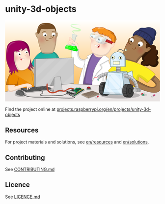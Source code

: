 # unity-3d-objects

![unity-3d-objects](banner.png)

Find the project online at [projects.raspberrypi.org/en/projects/unity-3d-objects](https://projects.raspberrypi.org/en/projects/unity-3d-objects)

## Resources
For project materials and solutions, see [en/resources](https://github.com/raspberrypilearning/unity-3d-objects/tree/master/en/resources) and [en/solutions](https://github.com/raspberrypilearning/unity-3d-objects/tree/master/en/solutions).

## Contributing
See [CONTRIBUTING.md](CONTRIBUTING.md)

## Licence
 See [LICENCE.md](LICENCE.md)